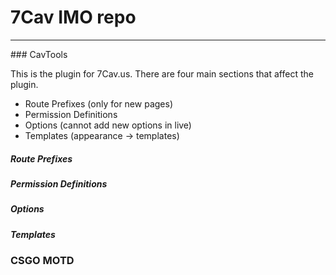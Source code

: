 # 7Cav IMO repo
<hr>
### CavTools

This is the plugin for 7Cav.us. There are four main sections that affect the
plugin.

- Route Prefixes (only for new pages)
- Permission Definitions
- Options (cannot add new options in live)
- Templates (appearance -> templates)

##### Route Prefixes

##### Permission Definitions

##### Options

##### Templates

### CSGO MOTD
